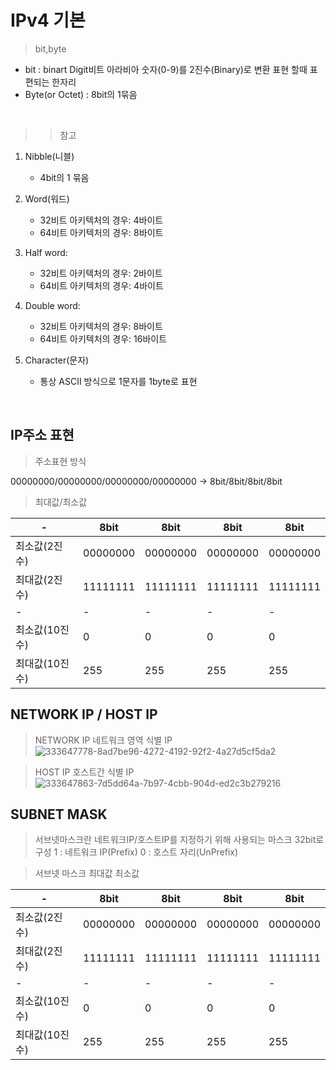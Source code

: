 # IPv4 기본
> bit,byte
- bit : binart Digit비트 아라비아 숫자(0-9)를 2진수(Binary)로 변환 표현 할때 표편되는 한자리
- Byte(or Octet) : 8bit의 1묶음
<br>

>> 참고  <br>

1) Nibble(니블)
    - 4bit의 1 묶음
    
2) Word(워드)
    - 32비트 아키텍처의 경우: 4바이트
    - 64비트 아키텍처의 경우: 8바이트

3) Half word:
    - 32비트 아키텍처의 경우: 2바이트
    - 64비트 아키텍처의 경우: 4바이트

4) Double word:
     - 32비트 아키텍처의 경우: 8바이트
     - 64비트 아키텍처의 경우: 16바이트

5) Character(문자)
     - 통상 ASCII 방식으로 1문자를 1byte로 표현

<br>

## IP주소 표현
> 주소표현 방식

00000000/00000000/00000000/00000000 -> 8bit/8bit/8bit/8bit

> 최대값/최소값

|-|8bit|8bit|8bit|8bit|
|-|-|-|-|-|
|최소값(2진수)|00000000|00000000|00000000|00000000|
|최대값(2진수)|11111111|11111111|11111111|11111111|
|-|-|-|-|-|
|최소값(10진수)|0|0|0|0|
|최대값(10진수)|255|255|255|255|


## NETWORK IP / HOST IP
> NETWORK IP
    네트워크 영역 식별 IP
![333647778-8ad7be96-4272-4192-92f2-4a27d5cf5da2](https://github.com/user-attachments/assets/2a648d22-8256-49d9-be3d-bbc3d15803f7)

> HOST IP
    호스트간 식별 IP
![333647863-7d5dd64a-7b97-4cbb-904d-ed2c3b279216](https://github.com/user-attachments/assets/fc7db4f0-34ea-43d5-97d6-07efc34753be)

## SUBNET MASK
> 서브넷마스크란
    네트워크IP/호스트IP를 지정하기 위해 사용되는 마스크
    32bit로 구성
    1 : 네트워크 IP(Prefix)
    0 : 호스트 자리(UnPrefix)

> 서브넷 마스크 최대값 최소값

|-|8bit|8bit|8bit|8bit|
|-|-|-|-|-|
|최소값(2진수)|00000000|00000000|00000000|00000000|
|최대값(2진수)|11111111|11111111|11111111|11111111|
|-|-|-|-|-|
|최소값(10진수)|0|0|0|0|
|최대값(10진수)|255|255|255|255|










